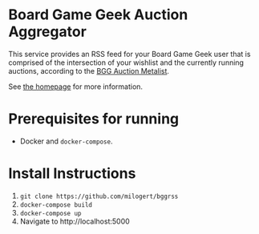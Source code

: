 # Board Game Geek Auction Aggregator
This service provides an RSS feed for your Board Game Geek user that is comprised of the intersection of your wishlist and the currently running auctions, according to the [BGG Auction Metalist](https://boardgamegeek.com/geeklist/66420/metalist-geeklist-auctions).

See [the homepage](https://bggrss.milogert.com) for more information.

# Prerequisites for running
- Docker and `docker-compose`.

# Install Instructions
1. ```git clone https://github.com/milogert/bggrss```
2. ```docker-compose build```
3. ```docker-compose up```
4. Navigate to http://localhost:5000
